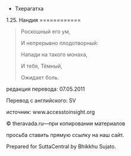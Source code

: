 









* Тхерагатха


1\.25\. Нандия
\=\=\=\=\=\=\=\=\=\=\=\=




> Роскошный его ум,  
> 
> И непрерывно плодотворный:  
> 
> Напади на такого монаха,  
> 
> И тебя, Тёмный,  
> 
> Ожидает боль\.



редакция перевода: 07\.05\.2011


Перевод с английского: SV


источник: www\.accesstoinsight\.org


© theravada\.ru—при копировании материалов


просьба ставить прямую ссылку на наш сайт\.


Prepared for SuttaCentral by Bhikkhu Sujato\.






